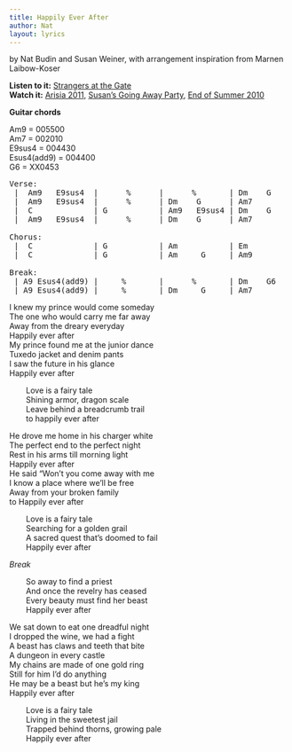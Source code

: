 ```yaml
---
title: Happily Ever After
author: Nat
layout: lyrics
---
```

by Nat Budin and Susan Weiner, with arrangement inspiration from Marnen Laibow-Koser

**Listen to it:** <a href="http://strangerways.bandcamp.com/track/happily-ever-after" target="_blank">Strangers at the Gate</a><br/>
**Watch it:** <a href="http://www.youtube.com/watch?v=rTi5KVT7ipU&list=PL817AC17588C2A051&index=10&feature=plpp_video" target="_blank">Arisia 2011</a>, <a href="http://www.youtube.com/watch?v=IrhOuL9HlG4&list=PLE2BDB948181C7A2B&index=8&feature=plpp_video" target="_blank">Susan’s Going Away Party</a>, <a href="http://www.youtube.com/watch?v=pF92V736DjY&list=PLB4383B36578F1B20&index=2&feature=plpp_video" target="_blank">End of Summer 2010</a>

**Guitar chords**

Am9 = 005500  
Am7 = 002010  
E9sus4 = 004430  
Esus4(add9) = 004400  
G6 = XX0453

<pre>Verse:
 |  Am9   E9sus4  |      %      |      %       | Dm    G     |
 |  Am9   E9sus4  |      %      | Dm    G      | Am7         |
 |  C             | G           | Am9   E9sus4 | Dm    G     |
 |  Am9   E9sus4  |      %      | Dm    G      | Am7         | 

Chorus:
 |  C             | G           | Am           | Em          |
 |  C             | G           | Am     G     | Am9         | 

Break:
 | A9 Esus4(add9) |     %       |      %       | Dm    G6    |
 | A9 Esus4(add9) |     %       | Dm     G     | Am7         |</pre>

I knew my prince would come someday  
The one who would carry me far away  
Away from the dreary everyday  
Happily ever after  
My prince found me at the junior dance  
Tuxedo jacket and denim pants  
I saw the future in his glance  
Happily ever after

<p style="padding-left: 30px;">
  Love is a fairy tale<br /> Shining armor, dragon scale<br /> Leave behind a breadcrumb trail<br /> to happily ever after
</p>

He drove me home in his charger white  
The perfect end to the perfect night  
Rest in his arms till morning light  
Happily ever after  
He said “Won’t you come away with me  
I know a place where we’ll be free  
Away from your broken family  
to Happily ever after

<p style="padding-left: 30px;">
  Love is a fairy tale<br /> Searching for a golden grail<br /> A sacred quest that’s doomed to fail<br /> Happily ever after
</p>

*Break*

<p style="padding-left: 30px;">
  So away to find a priest<br /> And once the revelry has ceased<br /> Every beauty must find her beast<br /> Happily ever after
</p>

We sat down to eat one dreadful night  
I dropped the wine, we had a fight  
A beast has claws and teeth that bite  
A dungeon in every castle  
My chains are made of one gold ring  
Still for him I’d do anything  
He may be a beast but he’s my king  
Happily ever after

<p style="padding-left: 30px;">
  Love is a fairy tale<br /> Living in the sweetest jail<br /> Trapped behind thorns, growing pale<br /> Happily ever after
</p>